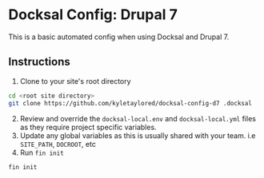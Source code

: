 # Docksal Config: Drupal 7

This is a basic automated config when using Docksal and Drupal 7.

## Instructions
1. Clone to your site's root directory

```bash
cd <root site directory>
git clone https://github.com/kyletaylored/docksal-config-d7 .docksal
```

2. Review and override the `docksal-local.env` and `docksal-local.yml` files as they require project specific variables.
3. Update any global variables as this is usually shared with your team. i.e `SITE_PATH`, `DOCROOT`, etc
4. Run `fin init`

```bash
fin init
```
